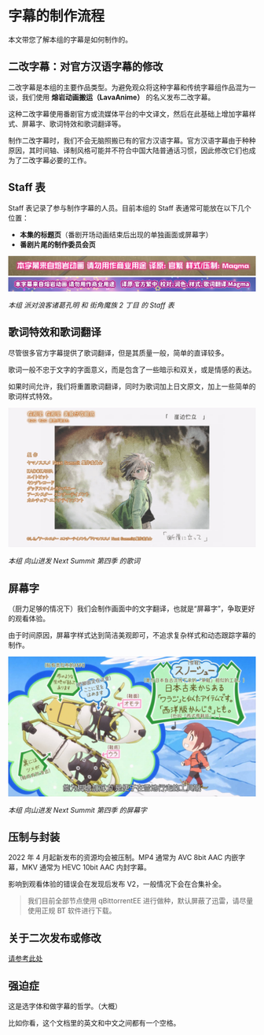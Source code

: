 # 字幕的制作流程

本文带您了解本组的字幕是如何制作的。

## 二改字幕：对官方汉语字幕的修改

二改字幕是本组的主要作品类型。为避免观众将这种字幕和传统字幕组作品混为一谈，我们使用 **熔岩动画搬运（LavaAnime）** 的名义发布二改字幕。

这种二改字幕使用番剧官方或流媒体平台的中文译文，然后在此基础上增加字幕样式、屏幕字、歌词特效和歌词翻译等。

制作二改字幕时，我们不会无脑照搬已有的官方汉语字幕。官方汉语字幕由于种种原因，其时间轴、译制风格可能并不符合中国大陆普通话习惯，因此修改它们也成为了二改字幕必要的工作。

## Staff 表

Staff 表记录了参与制作字幕的人员。目前本组的 Staff 表通常可能放在以下几个位置：

- **本集的标题页**（番剧开场动画结束后出现的单独画面或屏幕字）
- **番剧片尾的制作委员会页**

![派对浪客诸葛孔明](./images/how/1652025390293.png)![街角魔族 2 丁目](./images/how/1652025452182.png)

_本组 派对浪客诸葛孔明 和 街角魔族 2 丁目 的 Staff 表_

## 歌词特效和歌词翻译

尽管很多官方字幕提供了歌词翻译，但是其质量一般，简单的直译较多。

歌词一般不忠于文字的字面意义，而是包含了一些暗示和双关，或是情感的表达。

如果时间允许，我们将重置歌词翻译，同时为歌词加上日文原文，加上一些简单的歌词样式特效。

![本组 向山进发 Next Summit 第四季 的歌词](./images/how/1738763320753.png)

_本组 向山进发 Next Summit 第四季 的歌词_

## 屏幕字

（厨力足够的情况下）我们会制作画面中的文字翻译，也就是“屏幕字”，争取更好的观看体验。

由于时间原因，屏幕字样式达到简洁美观即可，不追求复杂样式和动态跟踪字幕的制作。

![向山进发 Next Summit 第四季 的屏幕字](./images/how/1738762887723.png)

_本组 向山进发 Next Summit 第四季 的屏幕字_

## 压制与封装

2022 年 4 月起新发布的资源均会被压制。MP4 通常为 AVC 8bit AAC 内嵌字幕，MKV 通常为 HEVC 10bit AAC 内封字幕。

影响到观看体验的错误会在发现后发布 V2，一般情况下会在合集补全。

> 我们目前全部节点使用 qBittorrentEE 进行做种，默认屏蔽了迅雷，请尽量使用正规 BT 软件进行下载。

## 关于二次发布或修改

[请参考此处](./index.md#搬运转载)

## 强迫症

这是选字体和做字幕的哲学。（大概）

比如你看，这个文档里的英文和中文之间都有一个空格。
